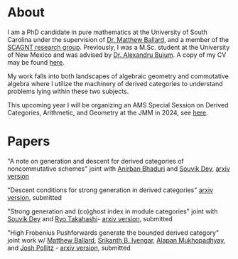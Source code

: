 # About

I am a PhD candidate in pure mathematics at the University of South Carolina under the supervision of <a href="https://www.matthewrobertballard.com">Dr. Matthew Ballard</a>, and a member of the <a href="https://www.scagnt.org/seminar/">SCAGNT research group</a>. Previously, I was a M.Sc. student at the University of New Mexico and was advised by <a href="http://www.math.unm.edu/~buium">Dr. Alexandru Buium</a>. A copy of my CV may be found <a href="lankp.github.io/assets/CV.pdf">here</a>.

My work falls into both landscapes of algebraic geometry and commutative algebra where I utilize the machinery of derived categories to understand problems lying within these two subjects.

This upcoming year I will be organizing an AMS Special Session on Derived Categories, Arithmetic, and Geometry at the JMM in 2024, see <a href="https://www.jointmathematicsmeetings.org/meetings/national/jmm2024/2300_program_ss105.html#title">here</a>.

# Papers

"A note on generation and descent for derived categories of noncommutative schemes" joint with [Anirban Bhaduri](https://sc.edu/study/colleges_schools/artsandsciences/mathematics/our_people/directory/bhaduri_anirban.php) and [Souvik Dey](https://sites.google.com/view/souvikdey/research), [arxiv version](http://arxiv.org/abs/2312.02840)

"Descent conditions for strong generation in derived categories" [arxiv version](https://arxiv.org/abs/2308.08080), submitted

"Strong generation and (co)ghost index in module categories" joint with [Souvik Dey](https://sites.google.com/view/souvikdey/research) and [Ryo Takahashi](https://www.math.nagoya-u.ac.jp/~takahashi/)- [arxiv version](https://arxiv.org/abs/2307.13675), submitted

"High Frobenius Pushforwards generate the bounded derived category" joint work w/ [Matthew Ballard](https://www.matthewrobertballard.com/), [Srikanth B. Iyengar](https://www.math.utah.edu/~iyengar/), [Alapan Mukhopadhyay](http://www-personal.umich.edu/~alapanm/), and [Josh Pollitz](https://www.joshpollitz.com/) - [arxiv version](https://arxiv.org/abs/2303.18085), submitted
